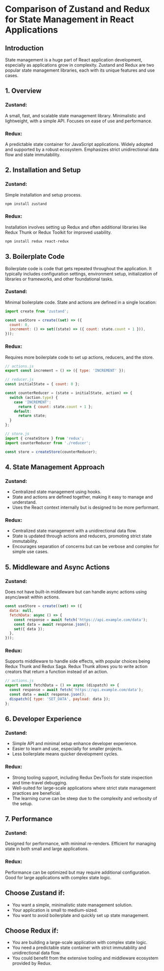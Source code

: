 # Comparison of Zustand and Redux for State Management in React Applications

## Introduction

State management is a huge part of React application development, especially as applications grow in complexity. Zustand and Redux are two popular state management libraries, each with its unique features and use cases.

## 1. Overview

### Zustand:

A small, fast, and scalable state management library.
Minimalistic and lightweight, with a simple API.
Focuses on ease of use and performance.

### Redux:

A predictable state container for JavaScript applications.
Widely adopted and supported by a robust ecosystem.
Emphasizes strict unidirectional data flow and state immutability.

## 2. Installation and Setup

### Zustand:

Simple installation and setup process.


```bash
npm install zustand
```

### Redux:

Installation involves setting up Redux and often additional libraries like Redux Thunk or Redux Toolkit for improved usability.

```bash
npm install redux react-redux
```

## 3. Boilerplate Code
Boilerplate code is code that gets repeated throughout the application. It typically includes configuration settings, environment setup, initialization of libraries or frameworks, and other foundational tasks.

### Zustand:

Minimal boilerplate code. State and actions are defined in a single location:
```javascript
import create from 'zustand';

const useStore = create((set) => ({
  count: 0,
  increment: () => set((state) => ({ count: state.count + 1 })),
}));
```

### Redux:

Requires more boilerplate code to set up actions, reducers, and the store.

```javascript
// actions.js
export const increment = () => ({ type: 'INCREMENT' });

// reducer.js
const initialState = { count: 0 };

const counterReducer = (state = initialState, action) => {
  switch (action.type) {
    case 'INCREMENT':
      return { count: state.count + 1 };
    default:
      return state;
  }
};

// store.js
import { createStore } from 'redux';
import counterReducer from './reducer';

const store = createStore(counterReducer);
```

## 4. State Management Approach

### Zustand:

- Centralized state management using hooks.
- State and actions are defined together, making it easy to manage and understand.
- Uses the React context internally but is designed to be more performant.

### Redux:

- Centralized state management with a unidirectional data flow.
- State is updated through actions and reducers, promoting strict state immutability.
- Encourages separation of concerns but can be verbose and complex for simple use cases.

## 5. Middleware and Async Actions

### Zustand:

Does not have built-in middleware but can handle async actions using async/await within actions.

```javascript
const useStore = create((set) => ({
  data: null,
  fetchData: async () => {
    const response = await fetch('https://api.example.com/data');
    const data = await response.json();
    set({ data });
  },
}));
```

### Redux:

Supports middleware to handle side effects, with popular choices being Redux Thunk and Redux Saga.
Redux Thunk allows you to write action creators that return a function instead of an action.

```javascript
// actions.js
export const fetchData = () => async (dispatch) => {
  const response = await fetch('https://api.example.com/data');
  const data = await response.json();
  dispatch({ type: 'SET_DATA', payload: data });
};
```

## 6. Developer Experience

### Zustand:

- Simple API and minimal setup enhance developer experience.
- Easier to learn and use, especially for smaller projects.
- Less boilerplate means quicker development cycles.

### Redux:

- Strong tooling support, including Redux DevTools for state inspection and time-travel debugging.
- Well-suited for large-scale applications where strict state management practices are beneficial.
- The learning curve can be steep due to the complexity and verbosity of the setup.

## 7. Performance

### Zustand:

Designed for performance, with minimal re-renders. Efficient for managing state in both small and large applications.

### Redux:

Performance can be optimized but may require additional configuration. Good for large applications with complex state logic.



## Choose Zustand if:

- You want a simple, minimalistic state management solution.
- Your application is small to medium-sized.
- You want to avoid boilerplate and quickly set up state management.

## Choose Redux if:

- You are building a large-scale application with complex state logic.
- You need a predictable state container with strict immutability and unidirectional data flow.
- You could benefit from the extensive tooling and middleware ecosystem provided by Redux.
